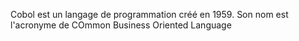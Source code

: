 Cobol est un langage de programmation créé en 1959. Son nom est l'acronyme de COmmon Business Oriented Language